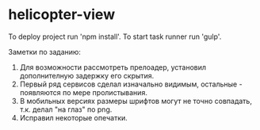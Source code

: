# helicopter-view

To deploy project run 'npm install'. To start task runner run 'gulp'.


Заметки по заданию:
1. Для возможности рассмотреть прелоадер, установил дополнителную задержку его скрытия.
2. Первый ряд сервисов сделал изначально видимым, остальные - появляются по мере пролистывания.
3. В мобильных версиях размеры шрифтов могут не точно совпадать, т.к. делал "на глаз" по png.
4. Исправил некоторые опечатки.
